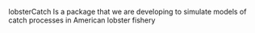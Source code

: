  lobsterCatch Is a package that we are developing to simulate models of catch processes in American lobster fishery
